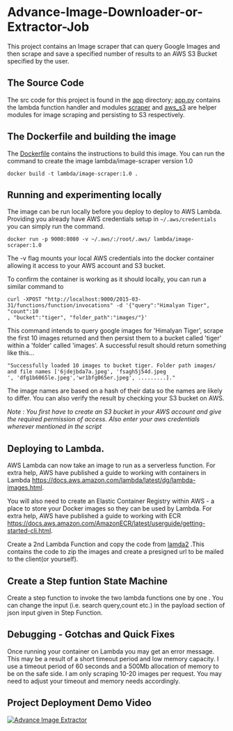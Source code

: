 # Advance-Image-Downloader-or-Extractor-Job
This project contains an Image scraper that can query Google Images and then scrape
and save a specified number of results to an AWS S3 Bucket specified by the user.

## The Source Code
The src code for this project is found in the [app](./Image%20Scraper/app) directory; [app.py](./Image%20Scraper/app/app.py)
contains the lambda function handler and modules [scraper](./Image%20Scraper/app/scraper) and [aws_s3](./Image%20Scraper/app/aws_s3)
are helper modules for image scraping and persisting to S3 respectively.

## The Dockerfile and building the image
The [Dockerfile](./Image%20Scraper/Dockerfile) contains the instructions to build this image. You can
run the command to create the image lambda/image-scraper version 1.0
```
docker build -t lambda/image-scraper:1.0 .
```

## Running and experimenting locally
The image can be run locally before you deploy to deploy to AWS Lambda. Providing
you already have AWS credentials setup in `~/.aws/credentials` you can simply run the
command.
```
docker run -p 9000:8080 -v ~/.aws/:/root/.aws/ lambda/image-scraper:1.0
```
The -v flag mounts your local AWS credentials into the docker container allowing it access
to your AWS account and S3 bucket.

To confirm the container is working as it should locally, you can run a similar command to
```
curl -XPOST "http://localhost:9000/2015-03-31/functions/function/invocations" -d '{"query":"Himalyan Tiger", "count":10
, "bucket":"tiger", "folder_path":"images/"}'
```
This command intends to query google images for 'Himalyan Tiger', scrape the first 10 images
returned and then persist them to a bucket called 'tiger' within a 'folder' called
'images'. A successful result should return something like this...
```
"Successfully loaded 10 images to bucket tiger. Folder path images/ and file names ['6jdejbda7a.jpeg', 'fsagh5j54d.jpeg
', 'dfg1b6065le.jpeg','wr1bfg065er.jpeg', .........]."
```
The image names are based on a hash of their data so the names are likely to differ. You can also 
verify the result by checking your S3 bucket on AWS.

*Note : You first have to create an S3 bucket in your AWS account and give the required permission of access. Also enter your aws credentials wherever mentioned in the script*

## Deploying to Lambda.
AWS Lambda can now take an image to run as a serverless function. For extra help, AWS have published a guide to working with containers in 
Lambda https://docs.aws.amazon.com/lambda/latest/dg/lambda-images.html.

You will also need to create an Elastic Container Registry within AWS - a place to 
store your Docker images so they can be used by Lambda. For extra help, AWS have published
a guide to working with ECR https://docs.aws.amazon.com/AmazonECR/latest/userguide/getting-started-cli.html.

Create a 2nd Lambda Function and copy the code from [lamda2](./lamda2.py) .This contains the code to zip the images and create a presigned url to be mailed to the client(or yourself).

## Create a Step funtion State Machine
Create a step function to invoke the two lambda functions one by one . You can change the input (i.e. search query,count etc.) in the payload section of json input given in Step Function.

## Debugging - Gotchas and Quick Fixes
Once running your container on Lambda you may get an error message. This may be a result of a short
timeout period and low memory capacity. I use a timeout period of 60 seconds and a
500Mb allocation of memory to be on the safe side. I am only scraping 10-20 images per request. You
may need to adjust your timeout and memory needs accordingly.

## Project Deployment Demo Video

[![Advance Image Extractor](https://img.youtube.com/vi/pGK9_2yub7U/0.jpg)](https://youtu.be/pGK9_2yub7U)


